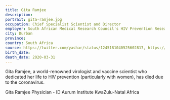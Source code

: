 ```yaml
---
title: Gita Ramjee
description: 
portrait: gita-ramjee.jpg
occupation: Chief Specialist Scientist and Director
employer: South African Medical Research Council's HIV Prevention Research Unit
city: Durban
province: 
country: South Africa
source: https://twitter.com/yashar/status/1245181040525602817, https://www.bbc.com/news/world-africa-52120265, https://www.msn.com/en-za/news/other/just-in-renowned-sa-scientist-gita-ramjee-dies-of-complications-due-to-covid-19/ar-BB11YPOm
birth_date: 
death_date: 2020-03-31
---
```


Gita Ramjee, a world-renowned virologist and vaccine scientist who dedicated her life to HIV prevention (particularly with women), has died due to the coronavirus.

Gita	Ramjee		Physician - ID	Aurum Institute	KwaZulu-Natal		Africa